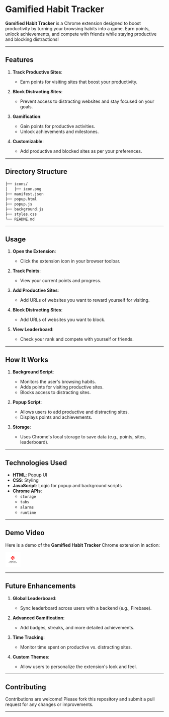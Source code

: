 # Gamified Habit Tracker

**Gamified Habit Tracker** is a Chrome extension designed to boost productivity by turning your browsing habits into a game. Earn points, unlock achievements, and compete with friends while staying productive and blocking distractions!

---

## Features

1. **Track Productive Sites**:
   - Earn points for visiting sites that boost your productivity.
   
2. **Block Distracting Sites**:
   - Prevent access to distracting websites and stay focused on your goals.

3. **Gamification**:
   - Gain points for productive activities.
   - Unlock achievements and milestones.

4. **Customizable**:
   - Add productive and blocked sites as per your preferences.

---


## Directory Structure

```
├── icons/
│   ├── icon.png
├── manifest.json
├── popup.html
├── popup.js
├── background.js
├── styles.css
└── README.md
```

---

## Usage

1. **Open the Extension**:
   - Click the extension icon in your browser toolbar.

2. **Track Points**:
   - View your current points and progress.

3. **Add Productive Sites**:
   - Add URLs of websites you want to reward yourself for visiting.

4. **Block Distracting Sites**:
   - Add URLs of websites you want to block.

5. **View Leaderboard**:
   - Check your rank and compete with yourself or friends.

---

## How It Works

1. **Background Script**:
   - Monitors the user's browsing habits.
   - Adds points for visiting productive sites.
   - Blocks access to distracting sites.

2. **Popup Script**:
   - Allows users to add productive and distracting sites.
   - Displays points and achievements.

3. **Storage**:
   - Uses Chrome's local storage to save data (e.g., points, sites, leaderboard).

---

## Technologies Used

- **HTML**: Popup UI
- **CSS**: Styling
- **JavaScript**: Logic for popup and background scripts
- **Chrome APIs**:
  - `storage`
  - `tabs`
  - `alarms`
  - `runtime`

---

## Demo Video

Here is a demo of the **Gamified Habit Tracker** Chrome extension in action:

[![Watchdemo](icons/icon.png)](Working.mp4)




---

## Future Enhancements

1. **Global Leaderboard**:
   - Sync leaderboard across users with a backend (e.g., Firebase).

2. **Advanced Gamification**:
   - Add badges, streaks, and more detailed achievements.

3. **Time Tracking**:
   - Monitor time spent on productive vs. distracting sites.

4. **Custom Themes**:
   - Allow users to personalize the extension's look and feel.

---

## Contributing

Contributions are welcome! Please fork this repository and submit a pull request for any changes or improvements.

---



